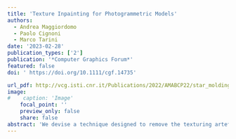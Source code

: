 ```yaml
---
title: 'Texture Inpainting for Photogrammetric Models'
authors:
  - Andrea Maggiordomo
  - Paolo Cignoni
  - Marco Tarini
date: '2023-02-28'
publication_types: ['2']
publication: '*Computer Graphics Forum*'
featured: false
doi: ' https://doi.org/10.1111/cgf.14735'

url_pdf: http://vcg.isti.cnr.it/Publications/2022/AMABCP22/star_molding_submitted.pdf
image:
#    caption: 'Image'
    focal_point: ''
    preview_only: false
    share: false
abstract: 'We devise a technique designed to remove the texturing artefacts that are typical of 3D models representing real-world objects, acquired by photogrammetric techniques. Our technique leverages the recent advancements in inpainting of natural colour images, adapting them to the specific context. A neural network, modified and trained for our purposes, replaces the texture areas containing the defects, substituting them with new plausible patches of texels, reconstructed from the surrounding surface texture. We train and apply the network model on locally reparametrized texture patches, so to provide an input that simplifies the learning process, because it avoids any texture seams, unused texture areas, background, depth jumps and so on. We automatically extract appropriate training data from real-world datasets. We show two applications of the resulting method: one, as a fully automatic tool, addressing all problems that can be detected by analysing the UV-map of the input model; and another, as an interactive semi-automatic tool, presented to the user as a 3D ‘fixing’ brush that has the effect of removing artefacts from any zone the users paints on. We demonstrate our method on a variety of real-world inputs and provide a reference usable implementation. '
---
```

